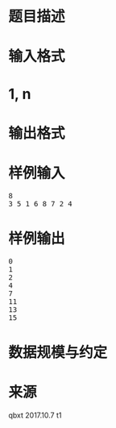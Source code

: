 

# 题目描述



# 输入格式



# 1, n



# 输出格式



# 样例输入


<pre>8
3 5 1 6 8 7 2 4
</pre>

# 样例输出


<pre>0
1
2
4
7
11
13
15
</pre>

# 数据规模与约定



# 来源


<p>
qbxt 2017.10.7 t1
</p>
